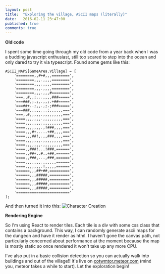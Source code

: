 ```yaml
---
layout: post
title:  "Exploring the village, ASCII maps (literally)"
date:   2016-02-11 23:47:00
published: true
comments: true
---
```


**Old code**

I spent some time going through my old code from a year back when I was a budding javascript enthusiast, still too scared to step into the ocean and only dared to try it via typescript. Found some gems like this:

~~~~
ASCII_MAPS[GameArea.Village] = [
    '========,,#+#,,,========',
    '========,,,.,,,,========',
    '========,,,.,,,,========',
    '========,,,.,,,,========',
    '========,,,.,,,#========',
    '===,,#,,;...,,,,###=====',
    '===###,;.;,.,,;.+##=====',
    '===##+..;,,.,;.;###=====',
    '===###,,,,,...;,,,,,,===',
    '===,,#,,,,,.,,,,,,,,,===',
    '====,,,,,,,.,,,,,,,,,===',
    '====,,,,,,,.,,,,,,,,,===',
    '====,,,,,,,.,!###,,,,===',
    '====,,,#+.....+##,,,,===',
    '====,,,##!,.,,###,,,,===',
    '====,,,,,,,.,,,,,,,,,===',
    '====,,,,,,,.,,,,,,,,,===',
    '====,,###!...!###,======',
    '====,,##+..#..+##,======',
    '====,,###,...,###,======',
    '====,,,,,,,.,,,,,,======',
    '====,,,,,,,.!,,,,,======',
    '======,,,##+##,=========',
    '======,,,#####,=========',
    '======,,,#####,=========',
    '======,,,#####,=========',
    '======,,,#####,=========',
    '========================'
];
~~~~

And then turned it into this:
![Character Creation](/cotwmtor/images/village.png)

**Rendering Engine**

So I'm using React to render tiles. Each tile is a div with some css class that contains a background.
This way, I can randomly generate ascii maps for the dungeon and have it render as html. I haven't gone the canvas path, not particularly concerned about performance at the moment because the map is mostly static so once rendered it won't take up any more CPU.

I've also put in a basic collision detection so you can actually walk into buildings and out of the village!!
It's live on [cotwmtor.meteor.com](http://cotwmtor.meteor.com) (mind you, meteor takes a while to start). Let the exploration begin!

